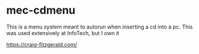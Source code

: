 # mec-cdmenu

This is a menu system meant to autorun when inserting a cd into a pc.
This was used extensively at InfoTech, but I own it

https://craig-fitzgerald.com/
